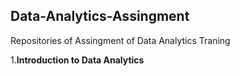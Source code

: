 ## Data-Analytics-Assingment
Repositories of Assingment of Data Analytics Traning

1.**Introduction to Data Analytics**
